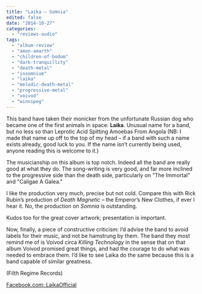 ```yaml
---
title: "Laika – Somnia"
edited: false
date: "2014-10-27"
categories:
  - "reviews-audio"
tags:
  - "album-review"
  - "amon-amarth"
  - "children-of-bodom"
  - "dark-tranquillity"
  - "death-metal"
  - "insomnium"
  - "laika"
  - "melodic-death-metal"
  - "progressive-metal"
  - "voivod"
  - "winnipeg"
---
```


This band have taken their monicker from the unfortunate Russian dog who became one of the first animals in space: **Laika**. Unusual name for a band, but no less so than Leprotic Acid Spitting Amoebas From Angola (NB: I made that name up off to the top of my head – if a band with such a name exists already, good luck to you. If the name isn’t currently being used, anyone reading this is welcome to it.)

The musicianship on this album is top notch. Indeed all the band are really good at what they do. The song-writing is very good, and far more inclined to the progressive side than the death side, particularly on "The Immortal" and "Caligae A Galea."

I like the production very much, precise but not cold. Compare this with Rick Rubin’s production of _Death Magnetic –_ the Emperor’s New Clothes, if ever I hear it. No, the production on _Somnia_ is outstanding.

Kudos too for the great cover artwork; presentation is important.

Now, finally, a piece of constructive criticism: I’d advise the band to avoid labels for their music, and not be hamstrung by them. The band they most remind me of is Voivod circa _Killing Technology_ in the sense that on that album Voivod promised great things, and had the courage to do what was needed to embrace them. I’d like to see Laika do the same because this is a band capable of similar greatness.

(Filth Regime Records)

[Facebook.com: LaikaOfficial](https://www.facebook.com/LaikaOfficial)
